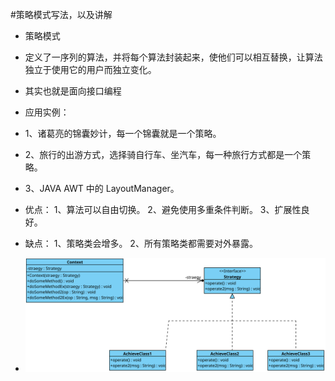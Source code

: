 #策略模式写法，以及讲解

- 策略模式
- 定义了一序列的算法，并将每个算法封装起来，使他们可以相互替换，让算法独立于使用它的用户而独立变化。
- 其实也就是面向接口编程

- 应用实例： 
- 1、诸葛亮的锦囊妙计，每一个锦囊就是一个策略。 
- 2、旅行的出游方式，选择骑自行车、坐汽车，每一种旅行方式都是一个策略。
- 3、JAVA AWT 中的 LayoutManager。

- 优点： 1、算法可以自由切换。 2、避免使用多重条件判断。 3、扩展性良好。

- 缺点： 1、策略类会增多。 2、所有策略类都需要对外暴露。
- ![UML示意图](https://github.com/pigzhuzhu55/Design/blob/master/src/example/strategy/23.svg?raw=true)